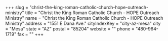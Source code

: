 +++
slug = "christ-the-king-roman-catholic-church-hope-outreach-ministry"
title = "Christ the King Roman Catholic Church - HOPE Outreach Ministry"
name = "Christ the King Roman Catholic Church - HOPE Outreach Ministry"
address = "1551 E Dana Ave."
cityIndexKey = "city-az-mesa"
city = "Mesa"
state = "AZ"
postal = "85204"
website = ""
phone = "480-964-1719"
fax = ""
+++
